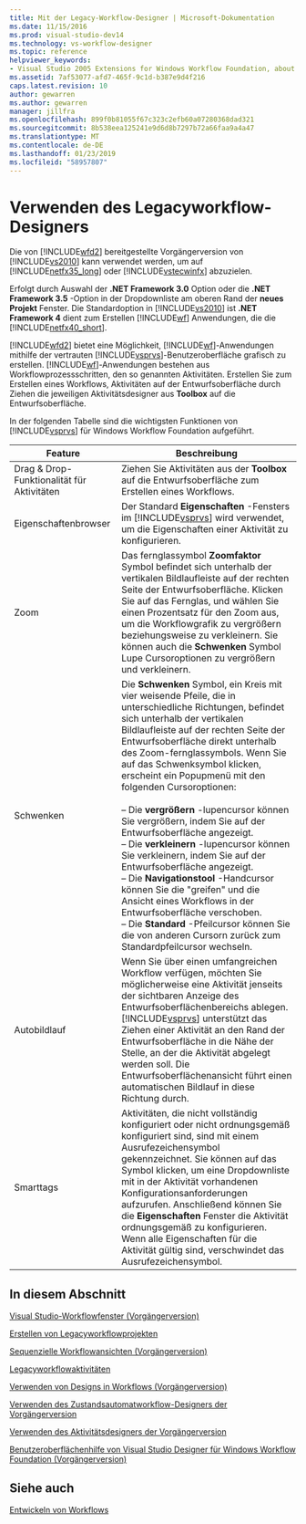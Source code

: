 ```yaml
---
title: Mit der Legacy-Workflow-Designer | Microsoft-Dokumentation
ms.date: 11/15/2016
ms.prod: visual-studio-dev14
ms.technology: vs-workflow-designer
ms.topic: reference
helpviewer_keywords:
- Visual Studio 2005 Extensions for Windows Workflow Foundation, about
ms.assetid: 7af53077-afd7-465f-9c1d-b387e9d4f216
caps.latest.revision: 10
author: gewarren
ms.author: gewarren
manager: jillfra
ms.openlocfilehash: 899f0b81055f67c323c2efb60a07280368dad321
ms.sourcegitcommit: 8b538eea125241e9d6d8b7297b72a66faa9a4a47
ms.translationtype: MT
ms.contentlocale: de-DE
ms.lasthandoff: 01/23/2019
ms.locfileid: "58957807"
---
```

# <a name="using-the-legacy-workflow-designer"></a>Verwenden des Legacyworkflow-Designers
Die von [!INCLUDE[wfd2](../includes/wfd2-md.md)] bereitgestellte Vorgängerversion von [!INCLUDE[vs2010](../includes/vs2010-md.md)] kann verwendet werden, um auf [!INCLUDE[netfx35_long](../includes/netfx35-long-md.md)] oder [!INCLUDE[vstecwinfx](../includes/vstecwinfx-md.md)] abzuzielen.  
  
 Erfolgt durch Auswahl der **.NET Framework 3.0** Option oder die **.NET Framework 3.5** -Option in der Dropdownliste am oberen Rand der **neues Projekt** Fenster. Die Standardoption in [!INCLUDE[vs2010](../includes/vs2010-md.md)] ist **.NET Framework 4** dient zum Erstellen [!INCLUDE[wf](../includes/wf-md.md)] Anwendungen, die die [!INCLUDE[netfx40_short](../includes/netfx40-short-md.md)].  
  
 [!INCLUDE[wfd2](../includes/wfd2-md.md)] bietet eine Möglichkeit, [!INCLUDE[wf](../includes/wf-md.md)]-Anwendungen mithilfe der vertrauten [!INCLUDE[vsprvs](../includes/vsprvs-md.md)]-Benutzeroberfläche grafisch zu erstellen. [!INCLUDE[wf](../includes/wf-md.md)]-Anwendungen bestehen aus Workflowprozessschritten, den so genannten Aktivitäten. Erstellen Sie zum Erstellen eines Workflows, Aktivitäten auf der Entwurfsoberfläche durch Ziehen die jeweiligen Aktivitätsdesigner aus **Toolbox** auf die Entwurfsoberfläche.  
  
 In der folgenden Tabelle sind die wichtigsten Funktionen von [!INCLUDE[vsprvs](../includes/vsprvs-md.md)] für Windows Workflow Foundation aufgeführt.  
  
|Feature|Beschreibung|  
|-------------|-----------------|  
|Drag &amp; Drop-Funktionalität für Aktivitäten|Ziehen Sie Aktivitäten aus der **Toolbox** auf die Entwurfsoberfläche zum Erstellen eines Workflows.|  
|Eigenschaftenbrowser|Der Standard **Eigenschaften** -Fensters im [!INCLUDE[vsprvs](../includes/vsprvs-md.md)] wird verwendet, um die Eigenschaften einer Aktivität zu konfigurieren.|  
|Zoom|Das fernglassymbol **Zoomfaktor** Symbol befindet sich unterhalb der vertikalen Bildlaufleiste auf der rechten Seite der Entwurfsoberfläche. Klicken Sie auf das Fernglas, und wählen Sie einen Prozentsatz für den Zoom aus, um die Workflowgrafik zu vergrößern beziehungsweise zu verkleinern. Sie können auch die **Schwenken** Symbol Lupe Cursoroptionen zu vergrößern und verkleinern.|  
|Schwenken|Die **Schwenken** Symbol, ein Kreis mit vier weisende Pfeile, die in unterschiedliche Richtungen, befindet sich unterhalb der vertikalen Bildlaufleiste auf der rechten Seite der Entwurfsoberfläche direkt unterhalb des Zoom-fernglassymbols. Wenn Sie auf das Schwenksymbol klicken, erscheint ein Popupmenü mit den folgenden Cursoroptionen:<br /><br /> – Die **vergrößern** -lupencursor können Sie vergrößern, indem Sie auf der Entwurfsoberfläche angezeigt.<br />– Die **verkleinern** -lupencursor können Sie verkleinern, indem Sie auf der Entwurfsoberfläche angezeigt.<br />– Die **Navigationstool** -Handcursor können Sie die "greifen" und die Ansicht eines Workflows in der Entwurfsoberfläche verschoben.<br />– Die **Standard** -Pfeilcursor können Sie die von anderen Cursorn zurück zum Standardpfeilcursor wechseln.|  
|Autobildlauf|Wenn Sie über einen umfangreichen Workflow verfügen, möchten Sie möglicherweise eine Aktivität jenseits der sichtbaren Anzeige des Entwurfsoberflächenbereichs ablegen. [!INCLUDE[vsprvs](../includes/vsprvs-md.md)] unterstützt das Ziehen einer Aktivität an den Rand der Entwurfsoberfläche in die Nähe der Stelle, an der die Aktivität abgelegt werden soll. Die Entwurfsoberflächenansicht führt einen automatischen Bildlauf in diese Richtung durch.|  
|Smarttags|Aktivitäten, die nicht vollständig konfiguriert oder nicht ordnungsgemäß konfiguriert sind, sind mit einem Ausrufezeichensymbol gekennzeichnet. Sie können auf das Symbol klicken, um eine Dropdownliste mit in der Aktivität vorhandenen Konfigurationsanforderungen aufzurufen. Anschließend können Sie die **Eigenschaften** Fenster die Aktivität ordnungsgemäß zu konfigurieren. Wenn alle Eigenschaften für die Aktivität gültig sind, verschwindet das Ausrufezeichensymbol.|  
  
## <a name="in-this-section"></a>In diesem Abschnitt  
 [Visual Studio-Workflowfenster (Vorgängerversion)](../workflow-designer/visual-studio-workflow-windows-legacy.md)  
  
 [Erstellen von Legacyworkflowprojekten](../workflow-designer/creating-legacy-workflow-projects.md)  
  
 [Sequenzielle Workflowansichten (Vorgängerversion)](../workflow-designer/sequential-workflow-views-legacy.md)  
  
 [Legacyworkflowaktivitäten](../workflow-designer/legacy-workflow-activities.md)  
  
 [Verwenden von Designs in Workflows (Vorgängerversion)](../workflow-designer/using-themes-in-workflows-legacy.md)  
  
 [Verwenden des Zustandsautomatworkflow-Designers der Vorgängerversion](../workflow-designer/using-the-legacy-state-machine-workflow-designer.md)  
  
 [Verwenden des Aktivitätsdesigners der Vorgängerversion](../workflow-designer/using-the-legacy-activity-designer.md)  
  
 [Benutzeroberflächenhilfe von Visual Studio Designer für Windows Workflow Foundation (Vorgängerversion)](../workflow-designer/legacy-designer-for-windows-workflow-foundation-ui-help.md)  
  
## <a name="see-also"></a>Siehe auch  
 [Entwickeln von Workflows](http://go.microsoft.com/fwlink?LinkID=65010)